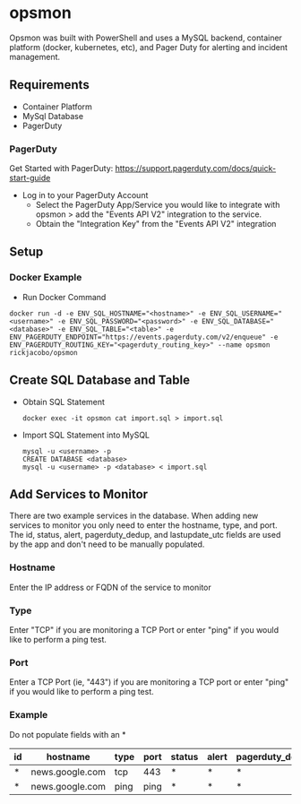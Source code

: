 # opsmon
Opsmon was built with PowerShell and uses a MySQL backend, container platform (docker, kubernetes, etc), and Pager Duty for alerting and incident management.

## Requirements
- Container Platform
- MySql Database
- PagerDuty

### PagerDuty
Get Started with PagerDuty: https://support.pagerduty.com/docs/quick-start-guide
- Log in to your PagerDuty Account
  - Select the PagerDuty App/Service you would like to integrate with opsmon > add the "Events API V2" integration to the service. 
  - Obtain the "Integration Key" from the "Events API V2" integration

## Setup
### Docker Example
* Run Docker Command
````
docker run -d -e ENV_SQL_HOSTNAME="<hostname>" -e ENV_SQL_USERNAME="<username>" -e ENV_SQL_PASSWORD="<password>" -e ENV_SQL_DATABASE="<database>" -e ENV_SQL_TABLE="<table>" -e ENV_PAGERDUTY_ENDPOINT="https://events.pagerduty.com/v2/enqueue" -e ENV_PAGERDUTY_ROUTING_KEY="<pagerduty_routing_key>" --name opsmon rickjacobo/opsmon
````

## Create SQL Database and Table
* Obtain SQL Statement
    ````
    docker exec -it opsmon cat import.sql > import.sql
    ````

* Import SQL Statement into MySQL
    ````
    mysql -u <username> -p
    CREATE DATABASE <database>
    mysql -u <username> -p <database> < import.sql
    ````

  
## Add Services to Monitor
There are two example services in the database. When adding new services to monitor you only need to enter the hostname, type, and port. The id, status, alert, pagerduty_dedup, and lastupdate_utc fields are used by the app and don't need to be manually populated.
### Hostname
Enter the IP address or FQDN of the service to monitor
### Type
Enter "TCP" if you are monitoring a TCP Port or enter "ping" if you would like to perform a ping test.
  
### Port
Enter a TCP Port (ie, "443") if you are monitoring a TCP port or enter "ping" if you would like to perform a ping test.

### Example
Do not populate fields with an *

| id          | hostname         | type | port | status | alert | pagerduty_dedup | lastupdate_utc |
| ----------- | -----------      | ----------- | ----------- | ----------- | ----------- | ----------- | ----------- |
| *           | news.google.com  | tcp  | 443  |*            |*            |*            |*            |*            |
| *           | news.google.com  | ping | ping |*            |*            |*            |*            |*            |

